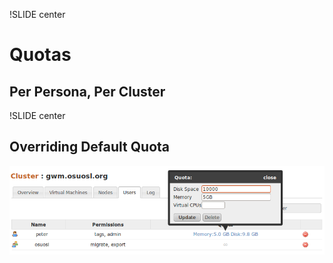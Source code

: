 !SLIDE center

# Quotas

## Per Persona, Per Cluster


!SLIDE center

## Overriding Default Quota

![custom_quota](custom_quota.png)
